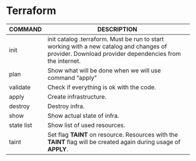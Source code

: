 # Terraform
COMMAND | DESCRIPTION
------------- | -------------
init | init catalog .terraform. Must be run to start working with a new catalog and changes of provider. Download provider dependencies from the internet.
plan | Show what will be done when we will use command “apply”
validate | Check if everything is ok with the code.
apply | Create infrastructure.
destroy | Destroy infra.
show | Show actual state of infra.
state list | Show list of used resources.
taint <resource> | Set flag **TAINT** on resource. Resources with the **TAINT** flag will be created again during usage of **APPLY**.


